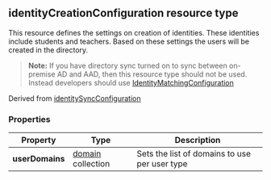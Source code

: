 ## identityCreationConfiguration resource type

This resource defines the settings on creation of identities. These identities include students and teachers. Based on these settings the users will be created in the directory.

> **Note:** If you have directory sync turned on to sync between on-premise AD and AAD, then this resource type should not be used. Instead developers should use [IdentityMatchingConfiguration](IdentityMatchingConfiguration.md)

Derived from [identitySyncConfiguration](identitySyncConfiguration.md)

### Properties

| Property | Type | Description |
|-|-|-|
| **userDomains** | [domain](domain.md) collection |  Sets the list of domains to use per user type  |
